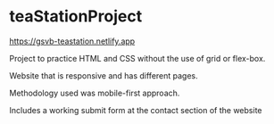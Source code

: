 # teaStationProject

https://gsvb-teastation.netlify.app

Project to practice HTML and CSS without the use of grid or flex-box.

Website that is responsive and has different pages.

Methodology used was mobile-first approach.

Includes a working submit form at the contact section of the website
